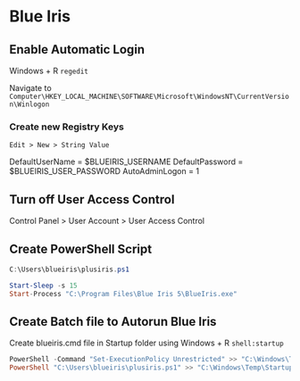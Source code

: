 # Blue Iris

## Enable Automatic Login

Windows + R  `regedit`

Navigate to `Computer\HKEY_LOCAL_MACHINE\SOFTWARE\Microsoft\WindowsNT\CurrentVersion\Winlogon` 

### Create new Registry Keys

`Edit > New > String Value`

DefaultUserName = $BLUEIRIS_USERNAME
DefaultPassword = $BLUEIRIS_USER_PASSWORD
AutoAdminLogon = 1

## Turn off User Access Control

Control Panel > User Account > User Access Control

## Create PowerShell Script

```powershell
C:\Users\blueiris\plusiris.ps1

Start-Sleep -s 15
Start-Process "C:\Program Files\Blue Iris 5\BlueIris.exe"
```

## Create Batch file to Autorun Blue Iris

Create blueiris.cmd file in  Startup folder using Windows + R  `shell:startup`

```powershell
PowerShell -Command "Set-ExecutionPolicy Unrestricted" >> "C:\Windows\Temp\StartupLog.txt" 2>%1
PowerShell "C:\Users\blueiris\plusiris.ps1" >> "C:\Windows\Temp\StartupLog.txt" 2>%1
```

